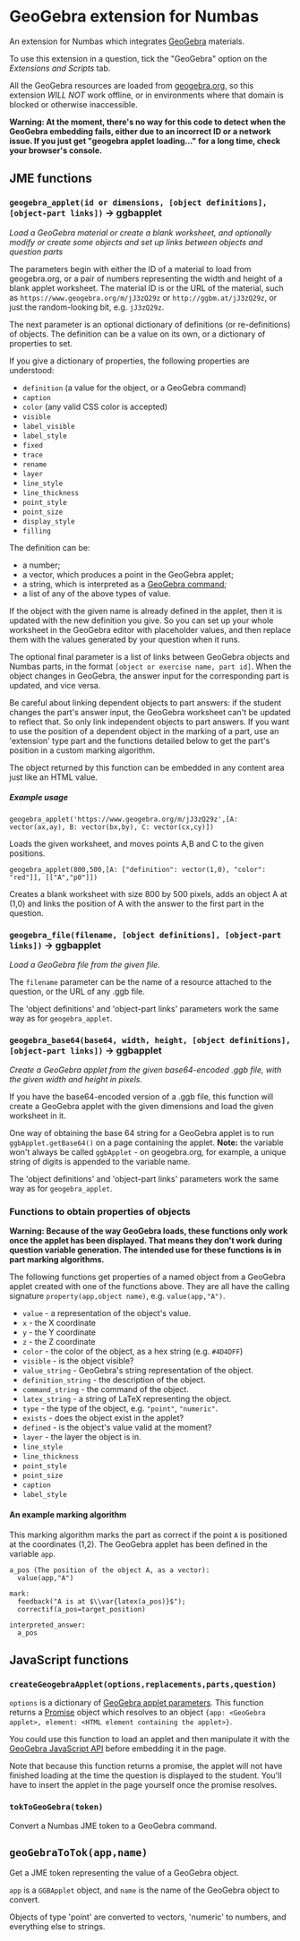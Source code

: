# GeoGebra extension for Numbas

An extension for Numbas which integrates [GeoGebra](https://www.geogebra.org) materials. 

To use this extension in a question, tick the "GeoGebra" option on the _Extensions and Scripts_ tab.

All the GeoGebra resources are loaded from [geogebra.org](https://geogebra.org), so this extension *WILL NOT* work offline, or in environments where that domain is blocked or otherwise inaccessible.

**Warning: At the moment, there's no way for this code to detect when the GeoGebra embedding fails, either due to an incorrect ID or a network issue. If you just get "geogebra applet loading..." for a long time, check your browser's console.**

## JME functions

### `geogebra_applet(id or dimensions, [object definitions], [object-part links])` → ggbapplet

*Load a GeoGebra material or create a blank worksheet, and optionally modify or create some objects and set up links between objects and question parts*

The parameters begin with either the ID of a material to load from geogebra.org, or a pair of numbers representing the width and height of a blank applet worksheet.
The material ID is or the URL of the material, such as `https://www.geogebra.org/m/jJ3zQ29z` or `http://ggbm.at/jJ3zQ29z`, or just the random-looking bit, e.g. `jJ3zQ29z`.

The next parameter is an optional dictionary of definitions (or re-definitions) of objects. The definition can be a value on its own, or a dictionary of properties to set.

If you give a dictionary of properties, the following properties are understood:

* `definition` (a value for the object, or a GeoGebra command)
* `caption`
* `color` (any valid CSS color is accepted)
* `visible`
* `label_visible`
* `label_style`
* `fixed`
* `trace`
* `rename`
* `layer`
* `line_style`
* `line_thickness`
* `point_style`
* `point_size`
* `display_style`
* `filling`

The definition can be:

* a number;
* a vector, which produces a point in the GeoGebra applet;
* a string, which is interpreted as a [GeoGebra command](https://www.geogebra.org/manual/en/Commands);
* a list of any of the above types of value.

If the object with the given name is already defined in the applet, then it is updated with the new definition you give. So you can set up your whole worksheet in the GeoGebra editor with placeholder values, and then replace them with the values generated by your question when it runs.

The optional final parameter is a list of links between GeoGebra objects and Numbas parts, in the format `[object or exercise name, part id]`. When the object changes in GeoGebra, the answer input for the corresponding part is updated, and vice versa. 

Be careful about linking dependent objects to part answers: if the student changes the part's answer input, the GeoGebra worksheet can't be updated to reflect that. So only link independent objects to part answers.
If you want to use the position of a dependent object in the marking of a part, use an 'extension' type part and the functions detailed below to get the part's position in a custom marking algorithm.

The object returned by this function can be embedded in any content area just like an HTML value.

##### Example usage

```
geogebra_applet('https://www.geogebra.org/m/jJ3zQ29z',[A: vector(ax,ay), B: vector(bx,by), C: vector(cx,cy)])
```

Loads the given worksheet, and moves points A,B and C to the given positions.

```
geogebra_applet(800,500,[A: ["definition": vector(1,0), "color": "red"]], [["A","p0"]])
```

Creates a blank worksheet with size 800 by 500 pixels, adds an object A at (1,0) and links the position of A with the answer to the first part in the question.

### `geogebra_file(filename, [object definitions], [object-part links])` → ggbapplet

*Load a GeoGebra file from the given file.*

The `filename` parameter can be the name of a resource attached to the question, or the URL of any .ggb file.

The 'object definitions' and 'object-part links' parameters work the same way as for `geogebra_applet`.

### `geogebra_base64(base64, width, height, [object definitions], [object-part links])` → ggbapplet

*Create a GeoGebra applet from the given base64-encoded .ggb file, with the given width and height in pixels.*

If you have the base64-encoded version of a .ggb file, this function will create a GeoGebra applet with the given dimensions and load the given worksheet in it.

One way of obtaining the base 64 string for a GeoGebra applet is to run `ggbApplet.getBase64()` on a page containing the applet. **Note:** the variable won't always be called `ggbApplet` - on geogebra.org, for example, a unique string of digits is appended to the variable name.

The 'object definitions' and 'object-part links' parameters work the same way as for `geogebra_applet`.

### Functions to obtain properties of objects

**Warning: Because of the way GeoGebra loads, these functions only work once the applet has been displayed. That means they don't work during question variable generation. The intended use for these functions is in part marking algorithms.**

The following functions get properties of a named object from a GeoGebra applet created with one of the functions above. They are all have the calling signature `property(app,object name)`, e.g. `value(app,"A")`.

* `value` - a representation of the object's value.
* `x` - the X coordinate
* `y` - the Y coordinate
* `z` - the Z coordinate
* `color` - the color of the object, as a hex string (e.g. `#4D4DFF`)
* `visible` - is the object visible?
* `value_string` - GeoGebra's string representation of the object.
* `definition_string` - the description of the object.
* `command_string` - the command of the object.
* `latex_string` - a string of LaTeX representing the object.
* `type` - the type of the object, e.g. `"point"`, `"numeric"`.
* `exists` - does the object exist in the applet?
* `defined` - is the object's value valid at the moment?
* `layer` - the layer the object is in.
* `line_style`
* `line_thickness`
* `point_style`
* `point_size`
* `caption`
* `label_style`

#### An example marking algorithm

This marking algorithm marks the part as correct if the point `A` is positioned at the coordinates (1,2).
The GeoGebra applet has been defined in the variable `app`.

```
a_pos (The position of the object A, as a vector):
  value(app,"A")

mark:
  feedback("A is at $\\var{latex(a_pos)}$");
  correctif(a_pos=target_position)

interpreted_answer:
  a_pos
```

## JavaScript functions

### `createGeogebraApplet(options,replacements,parts,question)`

`options` is a dictionary of [GeoGebra applet parameters](https://www.geogebra.org/manual/en/Reference:Applet_Parameters). This function returns a [Promise](https://developer.mozilla.org/en/docs/Web/JavaScript/Reference/Global_Objects/Promise) object which resolves to an object `{app: <GeoGebra applet>, element: <HTML element containing the applet>}`.

You could use this function to load an applet and then manipulate it with the [GeoGebra JavaScript API](https://www.geogebra.org/manual/en/Reference:JavaScript) before embedding it in the page.

Note that because this function returns a promise, the applet will not have finished loading at the time the question is displayed to the student. You'll have to insert the applet in the page yourself once the promise resolves.

### `tokToGeoGebra(token)`

Convert a Numbas JME token to a GeoGebra command.

## `geoGebraToTok(app,name)`

Get a JME token representing the value of a GeoGebra object.

`app` is a `GGBApplet` object, and `name` is the name of the GeoGebra object to convert.

Objects of type 'point' are converted to vectors, 'numeric' to numbers, and everything else to strings.